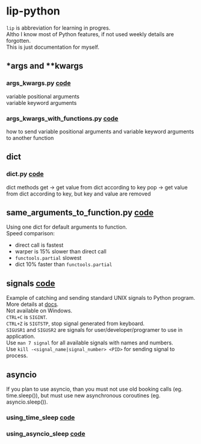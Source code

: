 # lip-python

`lip` is abbreviation for learning in progres.  
Altho I know most of Python features, if not used weekly details are forgotten.  
This is just documentation for myself.

## *args and **kwargs

### args_kwargs.py [code](./args_kwargs.py)
variable positional arguments  
variable keyword arguments  

### args_kwargs_with_functions.py [code](./args_kwargs_with_functions.py)
how to send variable positional arguments and variable keyword arguments to another function 

## dict

### dict.py [code](./dict.py)
dict methods
get -> get value from dict according to key
pop -> get value from dict according to key, but key and value are removed

## same_arguments_to_function.py [code](./same_arguments_to_function.py)
Using one dict for default arguments to function.  
Speed comparison:
- direct call is fastest
- warper is 15% slower than direct call
- `functools.partial` slowest
- dict 10% faster than `functools.partial`

## signals [code](./signals.py)
Example of catching and sending standard UNIX signals to Python program.  
More details at [docs](https://docs.python.org/3/library/signal.html).  
Not available on Windows.  
`CTRL+C` is `SIGINT`.  
`CTRL+Z` is `SIGTSTP`, stop signal generated from keyboard.  
`SIGUSR1` and `SIGUSR2` are signals for user/developer/programer to use in application.  
Use `man 7 signal` for all available signals with names and numbers.  
Use `kill -<signal_name|signal_number> <PID>` for sending signal to process. 

## asyncio

If you plan to use asyncio, than you must not use old booking calls (eg. time.sleep()), but must use new asynchronous coroutines (eg. asyncio.sleep()).

### using_time_sleep [code](./asyncio/001_still_blockin_incorect_use.py)

### using_asyncio_sleep [code](./asyncio/002_fix_for_001.py)

